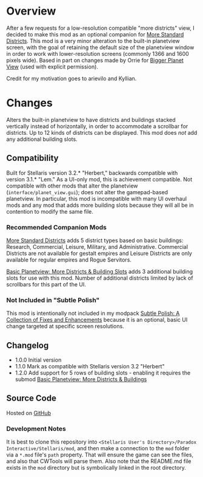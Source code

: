 # Overview

After a few requests for a low-resolution compatible "more districts" view, I decided to make this mod as an optional companion for [More Standard Districts](https://steamcommunity.com/sharedfiles/filedetails/?id=2650611194).  This mod is a very minor alteration to the built-in planetview screen, with the goal of retaining the default size of the planetview window in order to work with lower-resolution screens (commonly 1366 and 1600 pixels wide).  Based in part on changes made by Orrie for [Bigger Planet View](https://steamcommunity.com/sharedfiles/filedetails/?id=1587178040) (used with explicit permission).

Credit for my motivation goes to arievilo and Kyllian.

# Changes

Alters the built-in planetview to have districts and buildings stacked vertically instead of horizontally, in order to accommodate a scrollbar for districts.  Up to 12 kinds of districts can be displayed.  This mod does _not_ add any additional building slots.

## Compatibility

Built for Stellaris version 3.2.\* "Herbert," backwards compatible with version 3.1.\* "Lem."  As a UI-only mod, this is achievement compatible.  Not compatible with other mods that alter the planetview (`interface/planet_view.gui`); does not alter the gamepad-based planetview.  In particular, this mod is incompatible with many UI overhaul mods and any mod that adds more building slots because they will all be in contention to modify the same file.

### Recommended Companion Mods

[More Standard Districts](https://steamcommunity.com/sharedfiles/filedetails/?id=2650611194) adds 5 district types based on basic buildings: Research, Commercial, Leisure, Military, and Administrative.  Commercial Districts are not available for gestalt empires and Leisure Districts are only available for regular empires and Rogue Servitors.

[Basic Planetview: More Districts & Building Slots](url=https://steamcommunity.com/sharedfiles/filedetails/?id=2714695762) adds 3 additional building slots for use with this mod.  Number of additional districts limited by lack of scrollbars for this part of the UI.

### Not Included in "Subtle Polish"

This mod is intentionally not included in my modpack [Subtle Polish: A Collection of Fixes and Enhancements](https://steamcommunity.com/sharedfiles/filedetails/?id=2522974089) because it is an optional, basic UI change targeted at specific screen resolutions.

## Changelog

* 1.0.0 Initial version
* 1.1.0 Mark as compatible with Stellaris version 3.2 "Herbert"
* 1.2.0 Add support for 5 rows of building slots - enabling it requires the submod [Basic Planetview: More Districts & Buildings](url=https://steamcommunity.com/sharedfiles/filedetails/?id=2714695762)

## Source Code

Hosted on [GitHub](https://github.com/corsairmarks/basic-more-districts-planetview)

### Development Notes

It is best to clone this repository into `<Stellaris User's Directory>/Paradox Interactive/Stellaris/mod`, and then make a connection to the `mod` folder via a `*.mod` file's `path` property.  That will ensure the game can see the files, and also that CWTools will parse them.  Also note that the README.md file exists in the `mod` directory but is symbolically linked in the root directory.